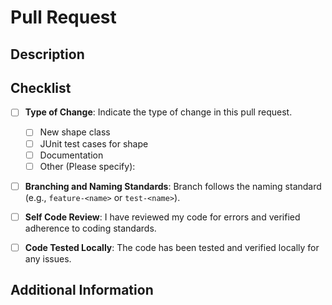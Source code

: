 # Pull Request

## Description
<!-- Brief description of the changes introduced by this pull request. -->

## Checklist

- [ ] **Type of Change**: Indicate the type of change in this pull request.
  - [ ] New shape class
  - [ ] JUnit test cases for shape
  - [ ] Documentation
  - [ ] Other (Please specify):

- [ ] **Branching and Naming Standards**: Branch follows the naming standard (e.g., `feature-<name>` or `test-<name>`).
  
- [ ] **Self Code Review**: I have reviewed my code for errors and verified adherence to coding standards.

- [ ] **Code Tested Locally**: The code has been tested and verified locally for any issues.

## Additional Information
<!-- Add any additional information or context here, if necessary. -->

